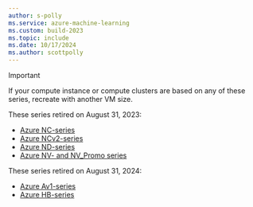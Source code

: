 ```yaml
---
author: s-polly
ms.service: azure-machine-learning
ms.custom: build-2023
ms.topic: include
ms.date: 10/17/2024
ms.author: scottpolly
---
```


> [!IMPORTANT]
> If your compute instance or compute clusters are based on any of these series, recreate with another VM size.
> 
> These series retired on August 31, 2023:
> * [Azure NC-series](/azure/virtual-machines/nc-series-retirement)
> * [Azure NCv2-series](/azure/virtual-machines/ncv2-series-retirement)
> * [Azure ND-series](/azure/virtual-machines/nd-series-retirement)
> * [Azure NV- and NV_Promo series](/azure/virtual-machines/nv-series-retirement)
>
> These series retired on August 31, 2024:
> * [Azure Av1-series](/azure/virtual-machines/av1-series-retirement)
> * [Azure HB-series](/azure/virtual-machines/sizes/overview) 
